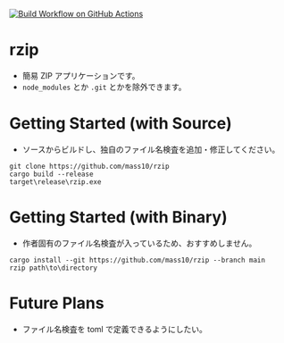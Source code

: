 [![Build Workflow on GitHub Actions](https://github.com/mass10/rzip/actions/workflows/rust.yml/badge.svg)](https://github.com/mass10/rzip/actions/workflows/rust.yml)

# rzip
 
* 簡易 ZIP アプリケーションです。
* `node_modules` とか `.git` とかを除外できます。

# Getting Started (with Source)

* ソースからビルドし、独自のファイル名検査を追加・修正してください。

```COMMAND
git clone https://github.com/mass10/rzip
cargo build --release
target\release\rzip.exe
```

# Getting Started (with Binary)

* 作者固有のファイル名検査が入っているため、おすすめしません。

```COMMAND
cargo install --git https://github.com/mass10/rzip --branch main
rzip path\to\directory
```

# Future Plans

* ファイル名検査を toml で定義できるようにしたい。
